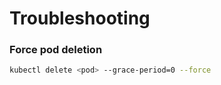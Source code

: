 # Troubleshooting

### Force pod deletion

```bash
kubectl delete <pod> --grace-period=0 --force
```

